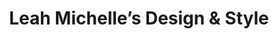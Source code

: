 ---
title: "Leah Michelle’s Design & Style"
url: /brunswick/leah-michelles-design-and-style/
shop: hairdresser
---